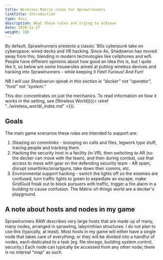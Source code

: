 ```yaml
---
title: Wireless Matrix rules for Sprawlrunners
linkTitle: Introduction
type: docs
description: What these rules are trying to achieve
date: 2020-11-27
weight: 100
---
```


By default, Sprawlrunners presents a classic '80s cyberpunk take on cyberspace: wired decks and VR hacking. Since 4e, Shadowrun has moved away from this, blending in modern technologies like cellphones and wifi. People have different opinions about how good an idea this is, but I quite like it, so below are some houserules aimed at putting wireless devices and hacking into Sprawlrunners - while keeping it _Fast! Furious! And Fun!_

*NB I will use Shadowrun-speak in this section ie "decker" not "operator", "host" not "system."*

This doc concentrates on just the mechanics. To read information on how it works in the setting, see [Wireless World]({{< relref "../wireless_world/_index.md" >}}).

## Goals

The main game scenarios these rules are intended to support are: 

1. Sleazing on commlinks - snooping on calls and files, legwork type stuff, tracing people and tracking them.
2. Hacking the security host in a facility (in VR), then switching to AR (so the decker can move with the team), and then during combat, use that access to mess with gear on the defending security team - AR spam, disrupt smartlinks/smartguns, take down their comms, etc.
3. Environmental support hacking - switch the lights off so the enemies are confused, turn traffic lights to green to expediate an escape, make GridGuid freak out to block pursuers with traffic, trigger a fire alarm in a building to cause confusion. The Matrix-of-things world are a decker's playground.

## A note about hosts and nodes in my game

Sprawlrunners RAW describes very large hosts that are made up of many, many nodes, arranged in sprawling, labyrinthian structures. I do not plan to use this (typically, at least). Most hosts in my game will either have a single node that takes care of everything; or they will be divided into a handful of nodes, each dedicated to a task (eg. file storage, building system control, security.) Each node can typically be accessed from any other node; there is no internal "map" as such.